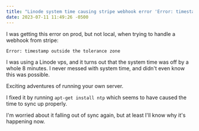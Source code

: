 ```yaml
---
title: "Linode system time causing stripe webhook error 'Error: timestamp outside the tolerance zone'"
date: 2023-07-11 11:49:26 -0500
---
```


I was getting this error on prod, but not local, when trying to handle a webhook from stripe:

```
Error: timestamp outside the tolerance zone
```

I was using a Linode vps, and it turns out that the system time was off by a whole 8 minutes. I never messed with system time, and didn't even know this was possible.

Exciting adventures of running your own server.

I fixed it by running `apt-get install ntp` which seems to have caused the time to sync up properly.

I'm worried about it falling out of sync again, but at least I'll know why it's happening now.
